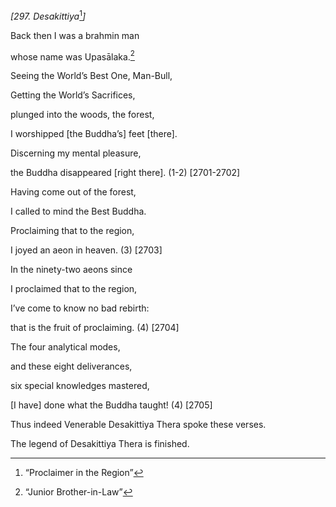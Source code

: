 *\[297. Desakittiya*[^1]*\]*

Back then I was a brahmin man

whose name was Upasālaka.[^2]

Seeing the World’s Best One, Man-Bull,

Getting the World’s Sacrifices,

plunged into the woods, the forest,

I worshipped \[the Buddha’s\] feet \[there\].

Discerning my mental pleasure,

the Buddha disappeared \[right there\]. (1-2) \[2701-2702\]

Having come out of the forest,

I called to mind the Best Buddha.

Proclaiming that to the region,

I joyed an aeon in heaven. (3) \[2703\]

In the ninety-two aeons since

I proclaimed that to the region,

I’ve come to know no bad rebirth:

that is the fruit of proclaiming. (4) \[2704\]

The four analytical modes,

and these eight deliverances,

six special knowledges mastered,

\[I have\] done what the Buddha taught! (4) \[2705\]

Thus indeed Venerable Desakittiya Thera spoke these verses.

The legend of Desakittiya Thera is finished.

[^1]: “Proclaimer in the Region”

[^2]: “Junior Brother-in-Law”
